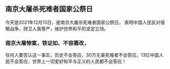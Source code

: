 ## 南京大屠杀死难者国家公祭日
今天是2021年12月13日，是南京大屠杀死难者国家公祭日，
表明中国人民反对侵略战争，捍卫人类尊严，维护世界和平的坚定立场。

### 南京大屠惨案，铁证如、不容篡改，
任何人要否认这一事实，历史不会答应，30万无辜死难者不会答应，13亿中国人民不会答应，世界上一切爱好和平与正义的人民都不会答应！